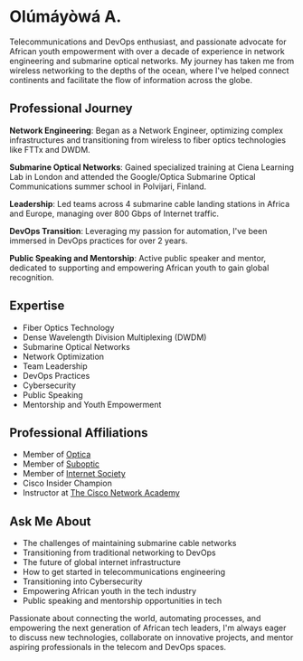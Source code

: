 # Olúmáyòwá A.

Telecommunications and DevOps enthusiast, and passionate advocate for African youth empowerment with over a decade of experience in network engineering and submarine optical networks. My journey has taken me from wireless networking to the depths of the ocean, where I've helped connect continents and facilitate the flow of information across the globe.

## Professional Journey

**Network Engineering**: Began as a Network Engineer, optimizing complex infrastructures and transitioning from wireless to fiber optics technologies like FTTx and DWDM.

**Submarine Optical Networks**: Gained specialized training at Ciena Learning Lab in London and attended the Google/Optica Submarine Optical Communications summer school in Polvijari, Finland.

**Leadership**: Led teams across 4 submarine cable landing stations in Africa and Europe, managing over 800 Gbps of Internet traffic.

**DevOps Transition**: Leveraging my passion for automation, I've been immersed in DevOps practices for over 2 years.

**Public Speaking and Mentorship**: Active public speaker and mentor, dedicated to supporting and empowering African youth to gain global recognition.

## Expertise

- Fiber Optics Technology
- Dense Wavelength Division Multiplexing (DWDM)
- Submarine Optical Networks
- Network Optimization
- Team Leadership
- DevOps Practices
- Cybersecurity
- Public Speaking
- Mentorship and Youth Empowerment

## Professional Affiliations

- Member of [Optica](https://www.optica.org/)
- Member of [Suboptic](https://suboptic.org/)
- Member of [Internet Society](https://www.internetsociety.org/)
- Cisco Insider Champion
- Instructor at [The Cisco Network Academy](https://netacad.com)

## Ask Me About

- The challenges of maintaining submarine cable networks
- Transitioning from traditional networking to DevOps
- The future of global internet infrastructure
- How to get started in telecommunications engineering
- Transitioning into Cybersecurity
- Empowering African youth in the tech industry
- Public speaking and mentorship opportunities in tech

Passionate about connecting the world, automating processes, and empowering the next generation of African tech leaders, I'm always eager to discuss new technologies, collaborate on innovative projects, and mentor aspiring professionals in the telecom and DevOps spaces.